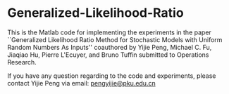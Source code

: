 # Generalized-Likelihood-Ratio

This is the Matlab code for implementing the experiments in the paper ``Generalized Likelihood Ratio Method for Stochastic Models with Uniform Random Numbers As Inputs'' coauthored by Yijie Peng, Michael C. Fu, Jiaqiao Hu, Pierre L'Ecuyer, and Bruno Tuffin
submitted to Operations Research.

If you have any question regarding to the code and experiments, please contact Yijie Peng via email: pengyijie@pku.edu.cn
